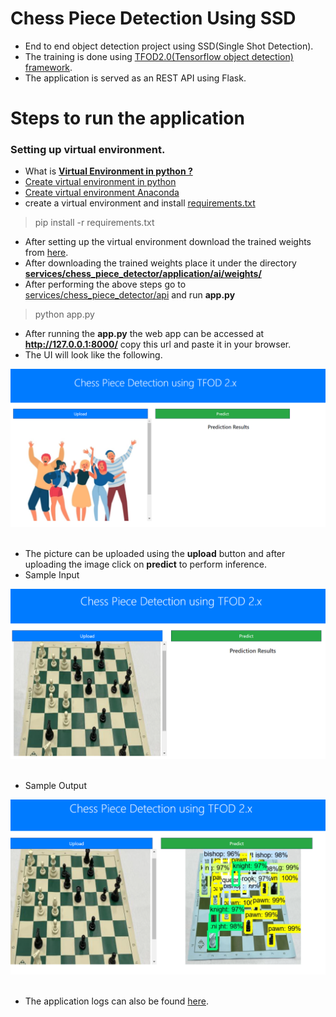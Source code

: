 # Chess Piece Detection Using SSD

- End to end object detection project using SSD(Single Shot Detection).
- The training is done using [TFOD2.0(Tensorflow object detection) framework](https://tensorflow-object-detection-api-tutorial.readthedocs.io/en/latest/).
- The application is served as an REST API using Flask.


# Steps to run the application 

### Setting up  virtual environment.

- What is [**Virtual Environment in python ?**](https://www.geeksforgeeks.org/python-virtual-environment/)
- [Create virtual environment in python](https://www.geeksforgeeks.org/creating-python-virtual-environment-windows-linux/)
- [Create virtual environment Anaconda](https://www.geeksforgeeks.org/set-up-virtual-environment-for-python-using-anaconda/)
- create a virtual environment and install [requirements.txt](https://github.com/R-aryan/Chess_Piece_Detection_Using_SSD/blob/main/requirements.txt)

> pip install -r requirements.txt

- After setting up the virtual environment download the trained weights from [here](https://drive.google.com/drive/folders/1HndHDyQXGSR56E2OPujYaErWjBIs3jpZ?usp=sharing).
- After downloading the trained weights place it under the directory [**services/chess_piece_detector/application/ai/weights/**](https://github.com/R-aryan/Chess_Piece_Detection_Using_SSD/tree/main/services/chess_piece_detector/application/ai)
- After performing the above steps go to [services/chess_piece_detector/api](https://github.com/R-aryan/Chess_Piece_Detection_Using_SSD/tree/main/services/chess_piece_detector/api) and run **app.py**
> python app.py
- After running the **app.py** the web app can be accessed at **http://127.0.0.1:8000/** copy this url and paste it in your browser.
- The UI will look like the following.

![Sample UI](https://github.com/R-aryan/Chess_Piece_Detection_Using_SSD/blob/main/msc/sample-input.png)
  <br>
  <br>

- The picture can be uploaded using the **upload** button and after uploading the image click on **predict** to perform inference.
- Sample Input

![Sample Input](https://github.com/R-aryan/Chess_Piece_Detection_Using_SSD/blob/main/msc/smaple_input_1.png)
  <br>
  <br>

- Sample Output

![Sample output](https://github.com/R-aryan/Chess_Piece_Detection_Using_SSD/blob/main/msc/sample_output.png)
  <br>
  <br>

- The application logs can also be found [here](https://github.com/R-aryan/Chess_Piece_Detection_Using_SSD/tree/main/services/chess_piece_detector/logs).
 
